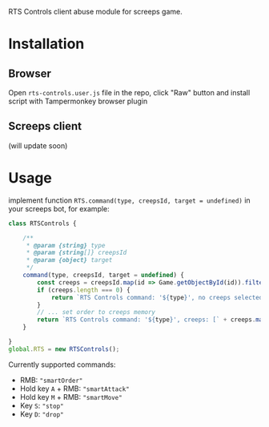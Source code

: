 RTS Controls client abuse module for screeps game.

# Installation

## Browser
Open `rts-controls.user.js` file in the repo, click "Raw" button and install script with Tampermonkey browser plugin

## Screeps client
(will update soon)

# Usage
implement function `RTS.command(type, creepsId, target = undefined)` in your screeps bot, for example:
```js
class RTSControls {

	/**
	 * @param {string} type
	 * @param {string[]} creepsId
	 * @param {object} target
	 */
	command(type, creepsId, target = undefined) {
		const creeps = creepsId.map(id => Game.getObjectById(id)).filter(creep => !!creep);
		if (creeps.length === 0) {
			return `RTS Controls command: '${type}', no creeps selected`;
		}
		// ... set order to creeps memory
		return `RTS Controls command: '${type}', creeps: [` + creeps.map(c => c.name).join(', ') + `], target: ${JSON.stringify(target)}`;
	}

}
global.RTS = new RTSControls();
```

Currently supported commands:
- RMB: `"smartOrder"`
- Hold key `A` + RMB: `"smartAttack"`
- Hold key `M` + RMB: `"smartMove"`
- Key `S`: `"stop"`
- Key `D`: `"drop"`
